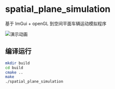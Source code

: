 # spatial_plane_simulation

基于 ImGui + openGL 到空间平面车辆运动模拟程序

![演示动画](./assets/PixPin_2025-08-10_10-50-36.gif)

## 编译运行

```bash
mkdir build
cd build
cmake ..
make
./spatial_plane_simulation
```
